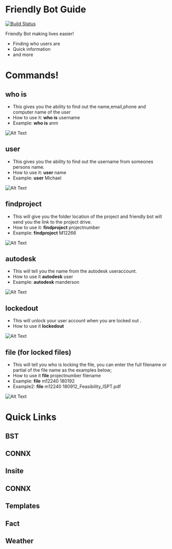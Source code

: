 # Friendly Bot Guide

[![Build Status](https://i.imgur.com/uATjnEv.png)](sip:friendlybot@batessmart.com)

Friendly Bot making lives easier!

  - Finding who users are
  - Quick information
  - and more

# Commands!

## __**who is**__
  - This gives you the ability to find out the name,email,phone and computer name of the user
  - How to use it: **who is** username
  - Example: **who is** anm

  ![Alt Text](https://i.imgur.com/e7SUubX.gif)
  
## user
  - This gives you the ability to find out the username from someones persons name.
  - How to use it: **user** name
  - Example: **user** Michael

  ![Alt Text](https://i.imgur.com/iJJjvXF.gif)
  
## findproject
  - This will give you the folder location of the project and friendly bot will send you the link to the project drive.
  - How to use it: **findproject** projectnumber
  - Example: **findproject** M12266

  ![Alt Text](https://i.imgur.com/FtxaCTH.gif)
  
## autodesk
 - This will tell you the name from the autodesk useraccount.
 - How to use it **autodesk** user
 - Example: **autodesk** manderson

 ![Alt Text](https://i.imgur.com/FAnj6e3.gif)
 
## lockedout
 - This will unlock your user account when you are locked out .
 - How to use it **lockedout** 

  ![Alt Text](https://i.imgur.com/ktsqWTf.gif)
  
## file (for locked files)
 - This will tell you who is locking the file, you can enter the full filename or partial of the file name as the examples below;
 - How to use it **file** projectnumber filename
 - Example: **file** m12240 180192 
 - Example2: **file** m12240 180912_Feasibility_ISPT.pdf

  ![Alt Text](https://i.imgur.com/DDXVFcN.gif)
  
 # Quick Links
 
## BST
## CONNX
## Insite
## CONNX
## Templates
## Fact
## Weather


